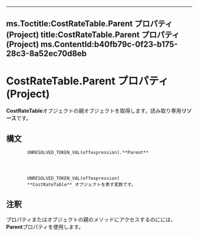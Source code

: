 

---
ms.Toctitle:CostRateTable.Parent プロパティ (Project)
title:CostRateTable.Parent プロパティ (Project)
ms.ContentId:b40fb79c-0f23-b175-28c3-8a52ec70d8eb
---
# CostRateTable.Parent プロパティ (Project)




**CostRateTable**オブジェクトの親オブジェクトを取得します。読み取り専用**リソース**です。

## 構文

            UNRESOLVED_TOKEN_VAL(offexpression).**Parent**




            UNRESOLVED_TOKEN_VAL(offexpression)
            **CostRateTable** オブジェクトを表す変数です。



## 注釈
プロパティまたはオブジェクトの親のメソッドにアクセスするのにには、 **Parent**プロパティを使用します。




